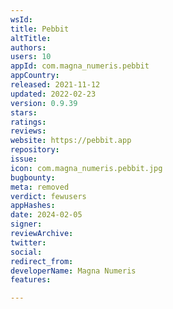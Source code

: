```yaml
---
wsId: 
title: Pebbit
altTitle: 
authors: 
users: 10
appId: com.magna_numeris.pebbit
appCountry: 
released: 2021-11-12
updated: 2022-02-23
version: 0.9.39
stars: 
ratings: 
reviews: 
website: https://pebbit.app
repository: 
issue: 
icon: com.magna_numeris.pebbit.jpg
bugbounty: 
meta: removed
verdict: fewusers
appHashes: 
date: 2024-02-05
signer: 
reviewArchive: 
twitter: 
social: 
redirect_from: 
developerName: Magna Numeris
features: 

---
```


